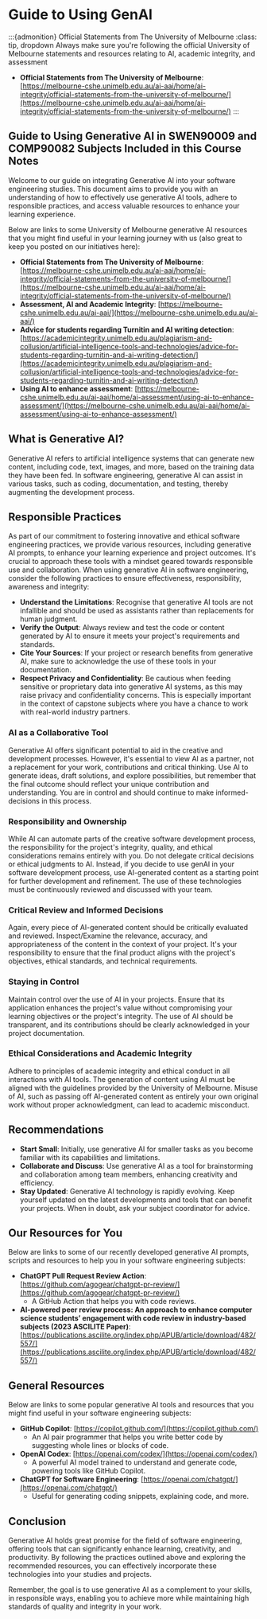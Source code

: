 # Guide to Using GenAI

:::{admonition} Official Statements from The University of Melbourne
:class: tip, dropdown
Always make sure you're following the official University of Melbourne statements and resources relating to AI, academic integrity, and assessment
- **Official Statements from The University of Melbourne**: [https://melbourne-cshe.unimelb.edu.au/ai-aai/home/ai-integrity/official-statements-from-the-university-of-melbourne/](https://melbourne-cshe.unimelb.edu.au/ai-aai/home/ai-integrity/official-statements-from-the-university-of-melbourne/)
:::


## Guide to Using Generative AI in SWEN90009 and COMP90082 Subjects Included in this Course Notes

Welcome to our guide on integrating Generative AI into your software engineering studies. This document aims to provide you with an understanding of how to effectively use generative AI tools, adhere to responsible practices, and access valuable resources to enhance your learning experience.

Below are links to some University of Melbourne generative AI resources that you might find useful in your learning journey with us (also great to keep you posted on our initiatives here):
- **Official Statements from The University of Melbourne**: [https://melbourne-cshe.unimelb.edu.au/ai-aai/home/ai-integrity/official-statements-from-the-university-of-melbourne/](https://melbourne-cshe.unimelb.edu.au/ai-aai/home/ai-integrity/official-statements-from-the-university-of-melbourne/)
- **Assessment, AI and Academic Integrity**: [https://melbourne-cshe.unimelb.edu.au/ai-aai/](https://melbourne-cshe.unimelb.edu.au/ai-aai/)
- **Advice for students regarding Turnitin and AI writing detection**: [https://academicintegrity.unimelb.edu.au/plagiarism-and-collusion/artificial-intelligence-tools-and-technologies/advice-for-students-regarding-turnitin-and-ai-writing-detection/](https://academicintegrity.unimelb.edu.au/plagiarism-and-collusion/artificial-intelligence-tools-and-technologies/advice-for-students-regarding-turnitin-and-ai-writing-detection/)
- **Using AI to enhance assessment**: [https://melbourne-cshe.unimelb.edu.au/ai-aai/home/ai-assessment/using-ai-to-enhance-assessment/](https://melbourne-cshe.unimelb.edu.au/ai-aai/home/ai-assessment/using-ai-to-enhance-assessment/)

## What is Generative AI?

Generative AI refers to artificial intelligence systems that can generate new content, including code, text, images, and more, based on the training data they have been fed. In software engineering, generative AI can assist in various tasks, such as coding, documentation, and testing, thereby augmenting the development process.

## Responsible Practices

As part of our commitment to fostering innovative and ethical software engineering practices, we provide various resources, including generative AI prompts, to enhance your learning experience and project outcomes. It's crucial to approach these tools with a mindset geared towards responsible use and collaboration. When using generative AI in software engineering, consider the following practices to ensure effectiveness, responsibility, awareness and integrity:

- **Understand the Limitations**: Recognise that generative AI tools are not infallible and should be used as assistants rather than replacements for human judgment.
- **Verify the Output**: Always review and test the code or content generated by AI to ensure it meets your project's requirements and standards.
- **Cite Your Sources**: If your project or research benefits from generative AI, make sure to acknowledge the use of these tools in your documentation.
- **Respect Privacy and Confidentiality**: Be cautious when feeding sensitive or proprietary data into generative AI systems, as this may raise privacy and confidentiality concerns. This is especially important in the context of capstone subjects where you have a chance to work with real-world industry partners.

### AI as a Collaborative Tool

Generative AI offers significant potential to aid in the creative and development processes. However, it's essential to view AI as a partner, not a replacement for your work, contributions and critical thinking. Use AI to generate ideas, draft solutions, and explore possibilities, but remember that the final outcome should reflect your unique contribution and understanding. You are in control and should continue to make informed-decisions in this process.

### Responsibility and Ownership

While AI can automate parts of the creative software development process, the responsibility for the project's integrity, quality, and ethical considerations remains entirely with you. Do not delegate critical decisions or ethical judgments to AI. Instead, if you decide to use genAI in your software development process, use AI-generated content as a starting point for further development and refinement. The use of these technologies must be continuously reviewed and discussed with your team.

### Critical Review and Informed Decisions

Again, every piece of AI-generated content should be critically evaluated and reviewed. Inspect/Examine the relevance, accuracy, and appropriateness of the content in the context of your project. It's your responsibility to ensure that the final product aligns with the project's objectives, ethical standards, and technical requirements. 

### Staying in Control

Maintain control over the use of AI in your projects. Ensure that its application enhances the project's value without compromising your learning objectives or the project's integrity. The use of AI should be transparent, and its contributions should be clearly acknowledged in your project documentation.

### Ethical Considerations and Academic Integrity

Adhere to principles of academic integrity and ethical conduct in all interactions with AI tools. The generation of content using AI must be aligned with the guidelines provided by the University of Melbourne. Misuse of AI, such as passing off AI-generated content as entirely your own original work without proper acknowledgment, can lead to academic misconduct.


## Recommendations

- **Start Small**: Initially, use generative AI for smaller tasks as you become familiar with its capabilities and limitations.
- **Collaborate and Discuss**: Use generative AI as a tool for brainstorming and collaboration among team members, enhancing creativity and efficiency.
- **Stay Updated**: Generative AI technology is rapidly evolving. Keep yourself updated on the latest developments and tools that can benefit your projects. When in doubt, ask your subject coordinator for advice.

## Our Resources for You 

Below are links to some of our recently developed generative AI prompts, scripts and resources to help you in your software engineering subjects:

- **ChatGPT Pull Request Review Action**: [https://github.com/agogear/chatgpt-pr-review/](https://github.com/agogear/chatgpt-pr-review/)
  - A GitHub Action that helps you with code reviews.
- **AI-powered peer review process: An approach to enhance computer science students’ engagement with code review in industry-based subjects (2023 ASCILITE Paper)**: [https://publications.ascilite.org/index.php/APUB/article/download/482/557/](https://publications.ascilite.org/index.php/APUB/article/download/482/557/)


## General Resources

Below are links to some popular generative AI tools and resources that you might find useful in your software engineering subjects:

- **GitHub Copilot**: [https://copilot.github.com/](https://copilot.github.com/)
  - An AI pair programmer that helps you write better code by suggesting whole lines or blocks of code.
- **OpenAI Codex**: [https://openai.com/codex/](https://openai.com/codex/)
  - A powerful AI model trained to understand and generate code, powering tools like GitHub Copilot.
- **ChatGPT for Software Engineering**: [https://openai.com/chatgpt/](https://openai.com/chatgpt/)
  - Useful for generating coding snippets, explaining code, and more.

## Conclusion

Generative AI holds great promise for the field of software engineering, offering tools that can significantly enhance learning, creativity, and productivity. By following the practices outlined above and exploring the recommended resources, you can effectively incorporate these technologies into your studies and projects.

Remember, the goal is to use generative AI as a complement to your skills, in responsible ways, enabling you to achieve more while maintaining high standards of quality and integrity in your work.
